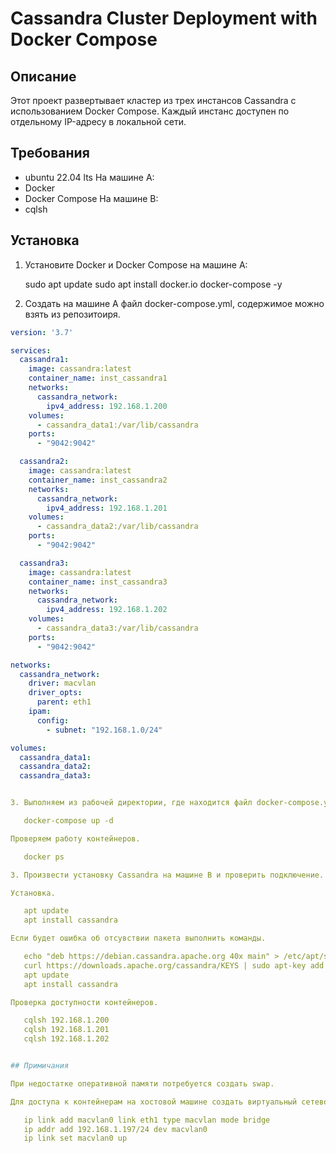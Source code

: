 # Cassandra Cluster Deployment with Docker Compose

## Описание

Этот проект развертывает кластер из трех инстансов Cassandra с использованием Docker Compose. Каждый инстанс доступен по отдельному IP-адресу в локальной сети.

## Требования
- ubuntu 22.04 lts 
На машине А:
- Docker
- Docker Compose
На машине B:
- cqlsh

## Установка

1. Установите Docker и Docker Compose на машине А:

   sudo apt update
   sudo apt install docker.io docker-compose -y

2. Создать на машине А файл docker-compose.yml, содержимое можно взять из репозитоиря.

```yml
version: '3.7'

services:
  cassandra1:
    image: cassandra:latest
    container_name: inst_cassandra1
    networks:
      cassandra_network:
        ipv4_address: 192.168.1.200
    volumes:
      - cassandra_data1:/var/lib/cassandra
    ports:
      - "9042:9042"

  cassandra2:
    image: cassandra:latest
    container_name: inst_cassandra2
    networks:
      cassandra_network:
        ipv4_address: 192.168.1.201
    volumes:
      - cassandra_data2:/var/lib/cassandra
    ports:
      - "9042:9042"

  cassandra3:
    image: cassandra:latest
    container_name: inst_cassandra3
    networks:
      cassandra_network:
        ipv4_address: 192.168.1.202
    volumes:
      - cassandra_data3:/var/lib/cassandra
    ports:
      - "9042:9042"

networks:
  cassandra_network:
    driver: macvlan
    driver_opts:
      parent: eth1
    ipam:
      config:
        - subnet: "192.168.1.0/24"

volumes:
  cassandra_data1:
  cassandra_data2:
  cassandra_data3:


3. Выполняем из рабочей директории, где находится файл docker-compose.yml.

   docker-compose up -d

Проверяем работу контейнеров.

   docker ps

3. Произвести установку Cassandra на машине B и проверить подключение.

Установка.

   apt update
   apt install cassandra

Если будет ошибка об отсувствии пакета выполнить команды.

   echo "deb https://debian.cassandra.apache.org 40x main" > /etc/apt/sources.list.d/cassandra.list
   curl https://downloads.apache.org/cassandra/KEYS | sudo apt-key add -
   apt update
   apt install cassandra

Проверка доступности контейнеров.

   cqlsh 192.168.1.200
   cqlsh 192.168.1.201
   cqlsh 192.168.1.202


## Примичания

При недостатке оперативной памяти потребуется создать swap.

Для доступа к контейнерам на хостовой машине создать виртуальный сетевонй интерфейс, который будет работать как мост.

   ip link add macvlan0 link eth1 type macvlan mode bridge
   ip addr add 192.168.1.197/24 dev macvlan0
   ip link set macvlan0 up

